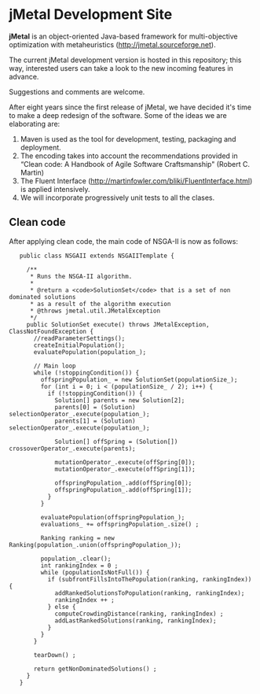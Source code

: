 # jMetal Development Site

**jMetal** is an object-oriented Java-based framework for multi-objective optimization with metaheuristics
(http://jmetal.sourceforge.net).

The current jMetal development version is hosted in this repository; this way, interested users can take a look to
the new incoming features in advance.

Suggestions and comments are welcome.

After eight years since the first release of jMetal, we have decided it's time to make a deep redesign of the
software. Some of the ideas we are elaborating are:
1. Maven is used as the tool for development, testing, packaging and deployment.
2. The encoding takes into account the recommendations provided in “Clean code: A Handbook of Agile Software Craftsmanship" (Robert C. Martin)
3. The Fluent Interface (http://martinfowler.com/bliki/FluentInterface.html) is applied intensively.
4. We will incorporate progressively unit tests to all the clases.

## Clean code
After applying clean code, the main code of NSGA-II is now as follows:
```
   public class NSGAII extends NSGAIITemplate {

     /**
      * Runs the NSGA-II algorithm.
      *
      * @return a <code>SolutionSet</code> that is a set of non dominated solutions
      * as a result of the algorithm execution
      * @throws jmetal.util.JMetalException
      */
     public SolutionSet execute() throws JMetalException, ClassNotFoundException {
       //readParameterSettings();
       createInitialPopulation();
       evaluatePopulation(population_);

       // Main loop
       while (!stoppingCondition()) {
         offspringPopulation_ = new SolutionSet(populationSize_);
         for (int i = 0; i < (populationSize_ / 2); i++) {
           if (!stoppingCondition()) {
             Solution[] parents = new Solution[2];
             parents[0] = (Solution) selectionOperator_.execute(population_);
             parents[1] = (Solution) selectionOperator_.execute(population_);

             Solution[] offSpring = (Solution[]) crossoverOperator_.execute(parents);

             mutationOperator_.execute(offSpring[0]);
             mutationOperator_.execute(offSpring[1]);

             offspringPopulation_.add(offSpring[0]);
             offspringPopulation_.add(offSpring[1]);
           }
         }

         evaluatePopulation(offspringPopulation_);
         evaluations_ += offspringPopulation_.size() ;

         Ranking ranking = new Ranking(population_.union(offspringPopulation_));

         population_.clear();
         int rankingIndex = 0 ;
         while (populationIsNotFull()) {
           if (subfrontFillsIntoThePopulation(ranking, rankingIndex)) {
             addRankedSolutionsToPopulation(ranking, rankingIndex);
             rankingIndex ++ ;
           } else {
             computeCrowdingDistance(ranking, rankingIndex) ;
             addLastRankedSolutions(ranking, rankingIndex);
           }
         }
       }

       tearDown() ;

       return getNonDominatedSolutions() ;
     }
   }
```




